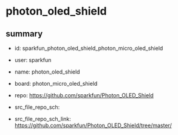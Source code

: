# photon_oled_shield
 
## summary 
* id: sparkfun_photon_oled_shield_photon_micro_oled_shield
* user: sparkfun
* name: photon_oled_shield
* board: photon_micro_oled_shield
* repo: https://github.com/sparkfun/Photon_OLED_Shield



* src_file_repo_sch: 
* src_file_repo_sch_link: https://github.com/sparkfun/Photon_OLED_Shield/tree/master/






